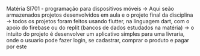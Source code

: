 Matéria SI701 - programação para dispositivos móveis
-> Aqui seão armazenados projetos desenvolvidos em aula e o projeto final da disciplina
-> todos os projetos foram feitos usando flutter, na linguagem dart, com o apoio do firebase ou do replit (bancos de dados estudados na matéria)
-> o intuito do projeto é desenvolver um aplicativo simples para uma livraria, onde o usuario pode fazer login, se cadastrar, comprar o produto e pagar por este
